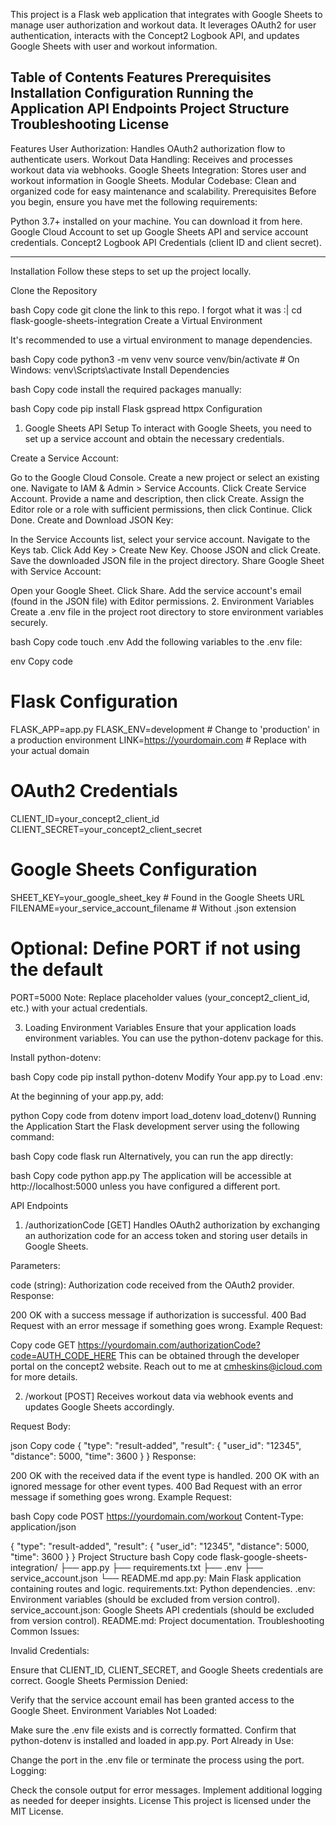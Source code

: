 This project is a Flask web application that integrates with Google Sheets to manage user authorization and workout data. It leverages OAuth2 for user authentication, interacts with the Concept2 Logbook API, and updates Google Sheets with user and workout information.

Table of Contents
Features
Prerequisites
Installation
Configuration
Running the Application
API Endpoints
Project Structure
Troubleshooting
License
------------------------------------------------------------------
Features
User Authorization: Handles OAuth2 authorization flow to authenticate users.
Workout Data Handling: Receives and processes workout data via webhooks.
Google Sheets Integration: Stores user and workout information in Google Sheets.
Modular Codebase: Clean and organized code for easy maintenance and scalability.
Prerequisites
Before you begin, ensure you have met the following requirements:

Python 3.7+ installed on your machine. You can download it from here.
Google Cloud Account to set up Google Sheets API and service account credentials.
Concept2 Logbook API Credentials (client ID and client secret).

------------------------------------------------------------------
Installation
Follow these steps to set up the project locally.

Clone the Repository

bash
Copy code
git clone the link to this repo. I forgot what it was :|
cd flask-google-sheets-integration
Create a Virtual Environment

It's recommended to use a virtual environment to manage dependencies.

bash
Copy code
python3 -m venv venv
source venv/bin/activate  # On Windows: venv\Scripts\activate
Install Dependencies

bash
Copy code
install the required packages manually:

bash
Copy code
pip install Flask gspread httpx
Configuration


1. Google Sheets API Setup
To interact with Google Sheets, you need to set up a service account and obtain the necessary credentials.

Create a Service Account:

Go to the Google Cloud Console.
Create a new project or select an existing one.
Navigate to IAM & Admin > Service Accounts.
Click Create Service Account.
Provide a name and description, then click Create.
Assign the Editor role or a role with sufficient permissions, then click Continue.
Click Done.
Create and Download JSON Key:

In the Service Accounts list, select your service account.
Navigate to the Keys tab.
Click Add Key > Create New Key.
Choose JSON and click Create.
Save the downloaded JSON file in the project directory.
Share Google Sheet with Service Account:

Open your Google Sheet.
Click Share.
Add the service account's email (found in the JSON file) with Editor permissions.
2. Environment Variables
Create a .env file in the project root directory to store environment variables securely.

bash
Copy code
touch .env
Add the following variables to the .env file:

env
Copy code
# Flask Configuration
FLASK_APP=app.py
FLASK_ENV=development  # Change to 'production' in a production environment
LINK=https://yourdomain.com  # Replace with your actual domain

# OAuth2 Credentials
CLIENT_ID=your_concept2_client_id
CLIENT_SECRET=your_concept2_client_secret

# Google Sheets Configuration
SHEET_KEY=your_google_sheet_key  # Found in the Google Sheets URL
FILENAME=your_service_account_filename  # Without .json extension

# Optional: Define PORT if not using the default
PORT=5000
Note: Replace placeholder values (your_concept2_client_id, etc.) with your actual credentials.

3. Loading Environment Variables
Ensure that your application loads environment variables. You can use the python-dotenv package for this.

Install python-dotenv:

bash
Copy code
pip install python-dotenv
Modify Your app.py to Load .env:

At the beginning of your app.py, add:

python
Copy code
from dotenv import load_dotenv
load_dotenv()
Running the Application
Start the Flask development server using the following command:

bash
Copy code
flask run
Alternatively, you can run the app directly:

bash
Copy code
python app.py
The application will be accessible at http://localhost:5000 unless you have configured a different port.

API Endpoints
1. /authorizationCode [GET]
Handles OAuth2 authorization by exchanging an authorization code for an access token and storing user details in Google Sheets.

Parameters:

code (string): Authorization code received from the OAuth2 provider.
Response:

200 OK with a success message if authorization is successful.
400 Bad Request with an error message if something goes wrong.
Example Request:


Copy code
GET https://yourdomain.com/authorizationCode?code=AUTH_CODE_HERE
This can be obtained through the developer portal on the concept2 website. Reach out to me at cmheskins@icloud.com for more details.

2. /workout [POST]
Receives workout data via webhook events and updates Google Sheets accordingly.

Request Body:

json
Copy code
{
  "type": "result-added",
  "result": {
    "user_id": "12345",
    "distance": 5000,
    "time": 3600
  }
}
Response:

200 OK with the received data if the event type is handled.
200 OK with an ignored message for other event types.
400 Bad Request with an error message if something goes wrong.
Example Request:

bash
Copy code
POST https://yourdomain.com/workout
Content-Type: application/json

{
  "type": "result-added",
  "result": {
    "user_id": "12345",
    "distance": 5000,
    "time": 3600
  }
}
Project Structure
bash
Copy code
flask-google-sheets-integration/
├── app.py
├── requirements.txt
├── .env
├── service_account.json
└── README.md
app.py: Main Flask application containing routes and logic.
requirements.txt: Python dependencies.
.env: Environment variables (should be excluded from version control).
service_account.json: Google Sheets API credentials (should be excluded from version control).
README.md: Project documentation.
Troubleshooting
Common Issues:

Invalid Credentials:

Ensure that CLIENT_ID, CLIENT_SECRET, and Google Sheets credentials are correct.
Google Sheets Permission Denied:

Verify that the service account email has been granted access to the Google Sheet.
Environment Variables Not Loaded:

Make sure the .env file exists and is correctly formatted.
Confirm that python-dotenv is installed and loaded in app.py.
Port Already in Use:

Change the port in the .env file or terminate the process using the port.
Logging:

Check the console output for error messages.
Implement additional logging as needed for deeper insights.
License
This project is licensed under the MIT License.